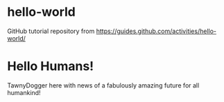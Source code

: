 # hello-world
GitHub tutorial repository from https://guides.github.com/activities/hello-world/

Hello Humans!
=============

TawnyDogger here with news of a fabulously amazing future for all humankind!

